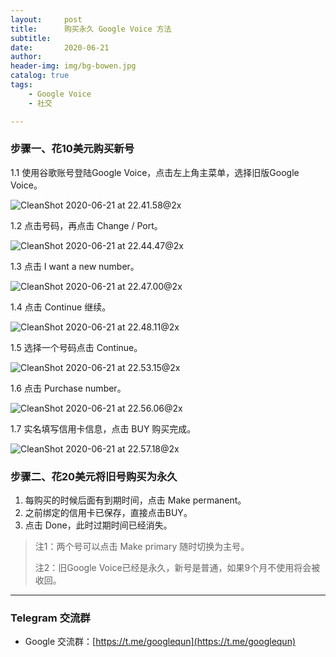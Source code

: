 ```yaml
---
layout:     post
title:      购买永久 Google Voice 方法
subtitle:   
date:       2020-06-21
author:     
header-img: img/bg-bowen.jpg
catalog: true
tags:
    - Google Voice
    - 社交

---
```


### 步骤一、花10美元购买新号

1.1 使用谷歌账号登陆Google Voice，点击左上角主菜单，选择旧版Google Voice。

![CleanShot 2020-06-21 at 22.41.58@2x](https://tva2.sinaimg.cn/large/007Gs0Tegy1gg0ajwsgv5j31rg106ahe.jpg)

1.2 点击号码，再点击 Change / Port。

![CleanShot 2020-06-21 at 22.44.47@2x](https://tvax4.sinaimg.cn/large/007Gs0Tegy1gg0amu4u2fj31rg10ogtw.jpg)

1.3 点击 I want a new number。

![CleanShot 2020-06-21 at 22.47.00@2x](https://tva2.sinaimg.cn/large/007Gs0Tegy1gg0aonitu9j31rg10othg.jpg)

1.4 点击 Continue 继续。

![CleanShot 2020-06-21 at 22.48.11@2x](https://tva4.sinaimg.cn/large/007Gs0Tegy1gg0arq0h04j31rg10ok1p.jpg)

1.5 选择一个号码点击 Continue。

![CleanShot 2020-06-21 at 22.53.15@2x](https://tva1.sinaimg.cn/large/007Gs0Tegy1gg0awjd4bgj31rg10o132.jpg)

1.6 点击 Purchase number。

![CleanShot 2020-06-21 at 22.56.06@2x](https://tva4.sinaimg.cn/large/007Gs0Tegy1gg0axycf85j31rg10on5q.jpg)

1.7 实名填写信用卡信息，点击 BUY 购买完成。

![CleanShot 2020-06-21 at 22.57.18@2x](https://tvax1.sinaimg.cn/large/007Gs0Tegy1gg0az6e13ij30su0kc0ui.jpg)



### 步骤二、花20美元将旧号购买为永久

1. 每购买的时候后面有到期时间，点击 Make permanent。
2. 之前绑定的信用卡已保存，直接点击BUY。
3. 点击 Done，此时过期时间已经消失。

> 注1：两个号可以点击 Make primary 随时切换为主号。
> 
> 注2：旧Google Voice已经是永久，新号是普通，如果9个月不使用将会被收回。

---

### Telegram 交流群

* Google 交流群：[https://t.me/googlequn](https://t.me/googlequn)